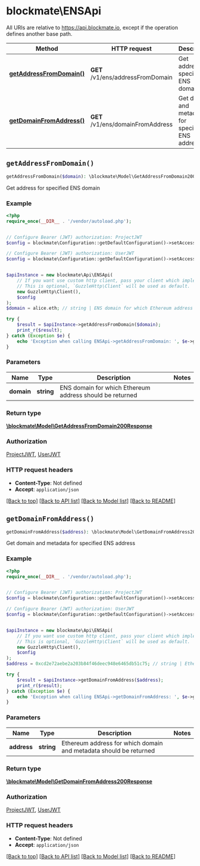 # blockmate\ENSApi

All URIs are relative to https://api.blockmate.io, except if the operation defines another base path.

| Method | HTTP request | Description |
| ------------- | ------------- | ------------- |
| [**getAddressFromDomain()**](ENSApi.md#getAddressFromDomain) | **GET** /v1/ens/addressFromDomain | Get address for specified ENS domain |
| [**getDomainFromAddress()**](ENSApi.md#getDomainFromAddress) | **GET** /v1/ens/domainFromAddress | Get domain and metadata for specified ENS address |


## `getAddressFromDomain()`

```php
getAddressFromDomain($domain): \blockmate\Model\GetAddressFromDomain200Response
```

Get address for specified ENS domain

### Example

```php
<?php
require_once(__DIR__ . '/vendor/autoload.php');


// Configure Bearer (JWT) authorization: ProjectJWT
$config = blockmate\Configuration::getDefaultConfiguration()->setAccessToken('YOUR_ACCESS_TOKEN');

// Configure Bearer (JWT) authorization: UserJWT
$config = blockmate\Configuration::getDefaultConfiguration()->setAccessToken('YOUR_ACCESS_TOKEN');


$apiInstance = new blockmate\Api\ENSApi(
    // If you want use custom http client, pass your client which implements `GuzzleHttp\ClientInterface`.
    // This is optional, `GuzzleHttp\Client` will be used as default.
    new GuzzleHttp\Client(),
    $config
);
$domain = alice.eth; // string | ENS domain for which Ethereum address should be returned

try {
    $result = $apiInstance->getAddressFromDomain($domain);
    print_r($result);
} catch (Exception $e) {
    echo 'Exception when calling ENSApi->getAddressFromDomain: ', $e->getMessage(), PHP_EOL;
}
```

### Parameters

| Name | Type | Description  | Notes |
| ------------- | ------------- | ------------- | ------------- |
| **domain** | **string**| ENS domain for which Ethereum address should be returned | |

### Return type

[**\blockmate\Model\GetAddressFromDomain200Response**](../Model/GetAddressFromDomain200Response.md)

### Authorization

[ProjectJWT](../../README.md#ProjectJWT), [UserJWT](../../README.md#UserJWT)

### HTTP request headers

- **Content-Type**: Not defined
- **Accept**: `application/json`

[[Back to top]](#) [[Back to API list]](../../README.md#endpoints)
[[Back to Model list]](../../README.md#models)
[[Back to README]](../../README.md)

## `getDomainFromAddress()`

```php
getDomainFromAddress($address): \blockmate\Model\GetDomainFromAddress200Response
```

Get domain and metadata for specified ENS address

### Example

```php
<?php
require_once(__DIR__ . '/vendor/autoload.php');


// Configure Bearer (JWT) authorization: ProjectJWT
$config = blockmate\Configuration::getDefaultConfiguration()->setAccessToken('YOUR_ACCESS_TOKEN');

// Configure Bearer (JWT) authorization: UserJWT
$config = blockmate\Configuration::getDefaultConfiguration()->setAccessToken('YOUR_ACCESS_TOKEN');


$apiInstance = new blockmate\Api\ENSApi(
    // If you want use custom http client, pass your client which implements `GuzzleHttp\ClientInterface`.
    // This is optional, `GuzzleHttp\Client` will be used as default.
    new GuzzleHttp\Client(),
    $config
);
$address = 0xcd2e72aebe2a203b84f46deec948e6465db51c75; // string | Ethereum address for which domain and metadata should be returned

try {
    $result = $apiInstance->getDomainFromAddress($address);
    print_r($result);
} catch (Exception $e) {
    echo 'Exception when calling ENSApi->getDomainFromAddress: ', $e->getMessage(), PHP_EOL;
}
```

### Parameters

| Name | Type | Description  | Notes |
| ------------- | ------------- | ------------- | ------------- |
| **address** | **string**| Ethereum address for which domain and metadata should be returned | |

### Return type

[**\blockmate\Model\GetDomainFromAddress200Response**](../Model/GetDomainFromAddress200Response.md)

### Authorization

[ProjectJWT](../../README.md#ProjectJWT), [UserJWT](../../README.md#UserJWT)

### HTTP request headers

- **Content-Type**: Not defined
- **Accept**: `application/json`

[[Back to top]](#) [[Back to API list]](../../README.md#endpoints)
[[Back to Model list]](../../README.md#models)
[[Back to README]](../../README.md)
